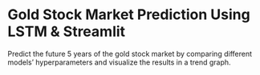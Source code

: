 # Gold Stock Market Prediction Using LSTM & Streamlit
Predict the future 5 years of the gold stock market by comparing different models’ hyperparameters and visualize the results in a trend graph.

